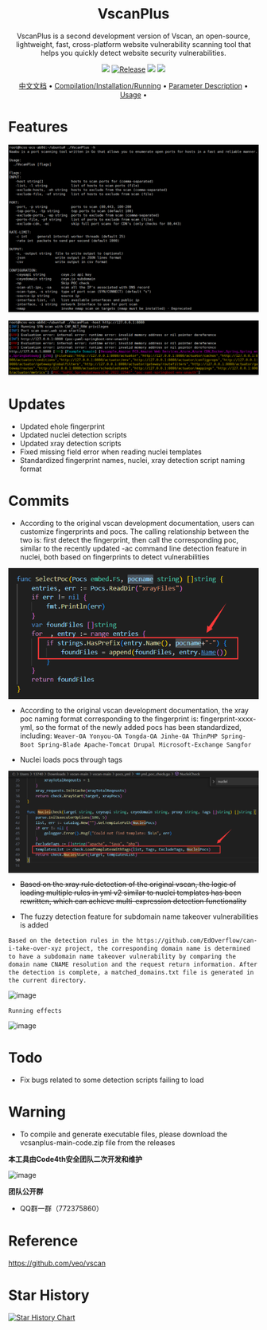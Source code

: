 <h1 align="center">
  <b>VscanPlus</b>
  <br>
</h1>
<p align="center">VscanPlus is a second development version of Vscan, an open-source, lightweight, fast, cross-platform website vulnerability scanning tool that helps you quickly detect website security vulnerabilities.</p>

<p align="center">
<a href="https://github.com/youki992/VscanPlus/issues"><img src="https://img.shields.io/badge/contributions-welcome-brightgreen.svg?style=flat"></a>
<a href="https://github.com/youki992/VscanPlus"><img alt="Release" src="https://img.shields.io/badge/LICENSE-BSD-important"></a>
<a href="https://github.com/youki992/VscanPlus/releases"><img src="https://img.shields.io/github/release/youki992/VscanPlus"></a>
<a href="https://github.com/youki992/VscanPlus/releases"><img src="https://img.shields.io/github/downloads/youki992/VscanPlus/total?color=blueviolet"></a>
</p>

<p align="center">
  <a href="/README_zh.md">中文文档</a> •
  <a href="/static/Installation.md">Compilation/Installation/Running</a> •
  <a href="/static/usage.md">Parameter Description</a> •
  <a href="/static/running.md">Usage</a> •
</p>

# Features

![image](./static/help.png)

![image](./static/exp.png)

# Updates

- Updated ehole fingerprint
- Updated nuclei detection scripts
- Updated xray detection scripts
- Fixed missing field error when reading nuclei templates
- Standardized fingerprint names, nuclei, xray detection script naming format

# Commits

- According to the original vscan development documentation, users can customize fingerprints and pocs. The calling relationship between the two is: first detect the fingerprint, then call the corresponding poc, similar to the recently updated -ac command line detection feature in nuclei, both based on fingerprints to detect vulnerabilities

<div style="text-align: center;">
    <img src="static/fingerprint.png" alt="vscan" style="width: 850; display: block; margin: 0 auto;">
</div>

- According to the original vscan development documentation, the xray poc naming format corresponding to the fingerprint is: fingerprint-xxxx-yml, so the format of the newly added pocs has been standardized, including:
``
Weaver-OA
Yonyou-OA
Tongda-OA
Jinhe-OA
ThinPHP
Spring-Boot
Spring-Blade
Apache-Tomcat
Drupal
Microsoft-Exchange
Sangfor
``

- Nuclei loads pocs through tags

<div style="text-align: center;">
    <img src="static/nuclei.png" alt="vscan" style="width: 850; display: block; margin: 0 auto;">
</div>

- ~~Based on the xray rule detection of the original vscan, the logic of loading multiple rules in yml v2 similar to nuclei templates has been rewritten, which can achieve multi-expression detection functionality~~

- The fuzzy detection feature for subdomain name takeover vulnerabilities is added
```
Based on the detection rules in the https://github.com/EdOverflow/can-i-take-over-xyz project, the corresponding domain name is determined to have a subdomain name takeover vulnerability by comparing the domain name CNAME resolution and the request return information. After the detection is complete, a matched_domains.txt file is generated in the current directory.
```
![image](https://img.picui.cn/free/2024/11/14/67356c0dda314.png)

```
Running effects
```
![image](https://img.picui.cn/free/2024/11/14/67356bc8eff9e.png)

# Todo

- Fix bugs related to some detection scripts failing to load

# Warning

- To compile and generate executable files, please download the vcsanplus-main-code.zip file from the releases

**本工具由Code4th安全团队二次开发和维护**

![image](https://ice.frostsky.com/2024/08/18/5559fc7abc47065e9e5e53a7dba2142b.jpeg)

**团队公开群**
- QQ群一群（772375860）

# Reference

https://github.com/veo/vscan

# Star History

[![Star History Chart](https://api.star-history.com/svg?repos=youki992/VscanPlus&type=Date)](https://star-history.com/#youki992/VscanPlus&Date)
